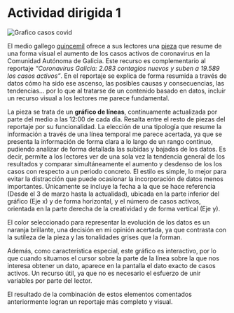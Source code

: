 # Actividad dirigida 1  
![Grafico casos covid](https://nebrijas.github.io/periodismodedatos-nbugaring/imagen_grafico_ad1.PNG)


El medio gallego [quincemil](https://www.elespanol.com/quincemil/) ofrece a sus lectores una [pieza](https://www.elespanol.com/quincemil/articulos/actualidad/coronavirus-galicia-2-083-contagios-nuevos-y-suben-a-19-589-los-casos-activos)  que resume de una forma visual el aumento de los casos activos de coronavirus en la Comunidad Autónoma de Galicia. Este recurso es complementario al reportaje *“Coronavirus Galicia: 2.083 contagios nuevos y suben a 19.589 los casos activos”*. En el reportaje se explica de forma resumida a través de datos cómo ha sido ese ascenso, las posibles causas y consecuencias, las tendencias… por lo que al tratarse de un contenido basado en datos, incluir un recurso visual a los lectores me parece fundamental.  


La pieza se trata de un **gráfico de líneas**, continuamente actualizada por parte del medio a las 12:00 de cada día. Resalta entre el resto de piezas del reportaje por su funcionalidad. La elección de una tipología que resume la información a través de una línea temporal me parece acertada, ya que se presenta la información de forma clara a lo largo de un rango continuo, pudiendo analizar de forma detallada las subidas y bajadas de los datos. Es decir, permite a los lectores ver de una sola vez la tendencia general de los resultados y comparar simultáneamente el aumento y desdenso de los los casos con respecto a un periodo concreto.
El estilo es simple, lo mejor para evitar la distracción que puede ocasionar la incorporación de datos menos importantes. Únicamente se incluye la fecha a la que se hace referencia (Desde el 3 de marzo hasta la actualidad), ubicada en la parte inferior del gráfico (Eje x) y de forma horizontal, y el número de casos activos, orientada en la parte derecha de la creatividad y de forma vertical (Eje y).  


El color seleccionado para representar la evolución de los datos es un naranja brillante, una decisión en mi opinión acertada, ya que contrasta con la sutileza de la pieza y las tonalidades grises que la forman.  


Además, como característica especial, este gráfico es interactivo, por lo que cuando situamos el cursor sobre la parte de la línea sobre la que nos interesa obtener un dato, aparece en la pantalla el dato exacto de casos activos. Un recurso útil, ya que no es necesario el esfuerzo de unir variables por parte del lector.


El resultado de la combinación de estos elementos comentados anteriormente logran un reportaje más completo y visual.
